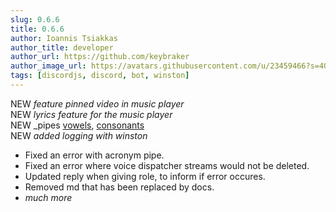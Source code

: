 ```yaml
---
slug: 0.6.6
title: 0.6.6
author: Ioannis Tsiakkas
author_title: developer
author_url: https://github.com/keybraker
author_image_url: https://avatars.githubusercontent.com/u/23459466?s=400&u=dcee0bcfb1acb1136df98cedcdc5c77000e402c8&v=4
tags: [discordjs, discord, bot, winston]
---
```


NEW _feature pinned video in music player_<br />
NEW _lyrics feature for the music player_<br />
NEW _pipes [vowels](/docs/interpreter/objects/pipes/detailed/vowels/), [consonants](/docs/interpreter/objects/pipes/detailed/consonants/)<br />
NEW _added logging with winston_

<!--truncate-->

* Fixed an error with acronym pipe.
* Fixed an error where voice dispatcher streams would not be deleted.
* Updated reply when giving role, to inform if error occures.
* Removed md that has been replaced by docs.
* _much more_
